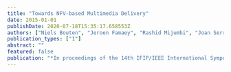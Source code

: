 ```yaml
---
title: "Towards NFV-based Multimedia Delivery"
date: 2015-01-01
publishDate: 2020-07-18T15:35:17.658553Z
authors: ["Niels Bouten", "Jeroen Famaey", "Rashid Mijumbi", "Joan Serrat", "Steven Latré", "Filip De Turck"]
publication_types: ["1"]
abstract: ""
featured: false
publication: "*In proceedings of the 14th IFIP/IEEE International Symposium on Integrated Network Management (IM)*"
---
```


